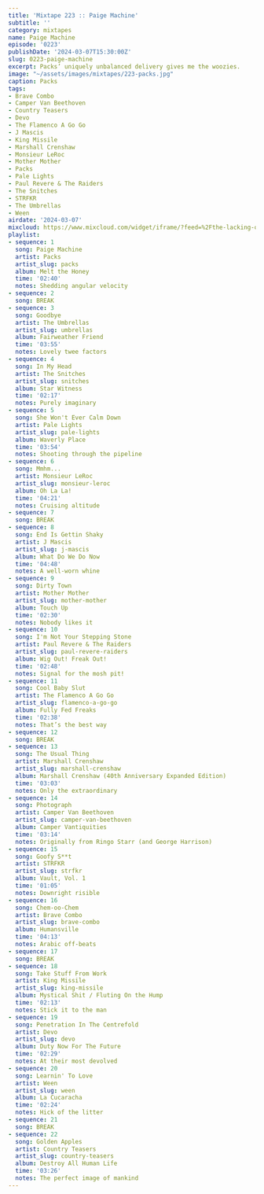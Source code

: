 ```yaml
---
title: 'Mixtape 223 :: Paige Machine'
subtitle: ''
category: mixtapes
name: Paige Machine
episode: '0223'
publishDate: '2024-03-07T15:30:00Z'
slug: 0223-paige-machine
excerpt: Packs’ uniquely unbalanced delivery gives me the woozies.
image: "~/assets/images/mixtapes/223-packs.jpg"
caption: Packs
tags:
- Brave Combo
- Camper Van Beethoven
- Country Teasers
- Devo
- The Flamenco A Go Go
- J Mascis
- King Missile
- Marshall Crenshaw
- Monsieur LeRoc
- Mother Mother
- Packs
- Pale Lights
- Paul Revere & The Raiders
- The Snitches
- STRFKR
- The Umbrellas
- Ween
airdate: '2024-03-07'
mixcloud: https://www.mixcloud.com/widget/iframe/?feed=%2Fthe-lacking-org%2F2ffthl-223-paige-machine%2F&hide_artwork=1&hide_cover=1&light=1
playlist:
- sequence: 1
  song: Paige Machine
  artist: Packs
  artist_slug: packs
  album: Melt the Honey
  time: '02:40'
  notes: Shedding angular velocity
- sequence: 2
  song: BREAK
- sequence: 3
  song: Goodbye
  artist: The Umbrellas
  artist_slug: umbrellas
  album: Fairweather Friend
  time: '03:55'
  notes: Lovely twee factors
- sequence: 4
  song: In My Head
  artist: The Snitches
  artist_slug: snitches
  album: Star Witness
  time: '02:17'
  notes: Purely imaginary
- sequence: 5
  song: She Won't Ever Calm Down
  artist: Pale Lights
  artist_slug: pale-lights
  album: Waverly Place
  time: '03:54'
  notes: Shooting through the pipeline
- sequence: 6
  song: Mmhm...
  artist: Monsieur LeRoc
  artist_slug: monsieur-leroc
  album: Oh La La!
  time: '04:21'
  notes: Cruising altitude
- sequence: 7
  song: BREAK
- sequence: 8
  song: End Is Gettin Shaky
  artist: J Mascis
  artist_slug: j-mascis
  album: What Do We Do Now
  time: '04:48'
  notes: A well-worn whine
- sequence: 9
  song: Dirty Town
  artist: Mother Mother
  artist_slug: mother-mother
  album: Touch Up
  time: '02:30'
  notes: Nobody likes it
- sequence: 10
  song: I'm Not Your Stepping Stone
  artist: Paul Revere & The Raiders
  artist_slug: paul-revere-raiders
  album: Wig Out! Freak Out!
  time: '02:48'
  notes: Signal for the mosh pit!
- sequence: 11
  song: Cool Baby Slut
  artist: The Flamenco A Go Go
  artist_slug: flamenco-a-go-go
  album: Fully Fed Freaks
  time: '02:38'
  notes: That’s the best way
- sequence: 12
  song: BREAK
- sequence: 13
  song: The Usual Thing
  artist: Marshall Crenshaw
  artist_slug: marshall-crenshaw
  album: Marshall Crenshaw (40th Anniversary Expanded Edition)
  time: '03:03'
  notes: Only the extraordinary
- sequence: 14
  song: Photograph
  artist: Camper Van Beethoven
  artist_slug: camper-van-beethoven
  album: Camper Vantiquities
  time: '03:14'
  notes: Originally from Ringo Starr (and George Harrison)
- sequence: 15
  song: Goofy S**t
  artist: STRFKR
  artist_slug: strfkr
  album: Vault, Vol. 1
  time: '01:05'
  notes: Downright risible
- sequence: 16
  song: Chem-oo-Chem
  artist: Brave Combo
  artist_slug: brave-combo
  album: Humansville
  time: '04:13'
  notes: Arabic off-beats
- sequence: 17
  song: BREAK
- sequence: 18
  song: Take Stuff From Work
  artist: King Missile
  artist_slug: king-missile
  album: Mystical Shit / Fluting On the Hump
  time: '02:13'
  notes: Stick it to the man
- sequence: 19
  song: Penetration In The Centrefold
  artist: Devo
  artist_slug: devo
  album: Duty Now For The Future
  time: '02:29'
  notes: At their most devolved
- sequence: 20
  song: Learnin' To Love
  artist: Ween
  artist_slug: ween
  album: La Cucaracha
  time: '02:24'
  notes: Hick of the litter
- sequence: 21
  song: BREAK
- sequence: 22
  song: Golden Apples
  artist: Country Teasers
  artist_slug: country-teasers
  album: Destroy All Human Life
  time: '03:26'
  notes: The perfect image of mankind
---
```


